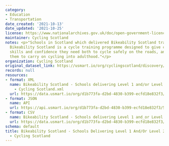```yaml
---
category:
- Education
- Transportation
date_created: '2021-10-13'
date_updated: '2021-10-25'
license: https://www.nationalarchives.gov.uk/doc/open-government-licence/version/3/
maintainer: Cycling Scotland
notes: <p>"Schools in Scotland which delivered Bikeability Scotland training in 2019/20.
  Bikeability Scotland is a cycle training programme designed to give children the
  skills and confidence they need both to cycle safely on the roads, and to encourage
  them to carry on cycling into adulthood."</p>
organization: Cycling Scotland
original_dataset_link: https://usmart.io/org/cyclingscotland/discovery/discovery-view-detail/b9fa9cf4-16b3-4d13-97c0-29c2d0c21d6a
records: null
resources:
- format: XML
  name: Bikeability Scotland - Schools delivering Level 1 and/or Level 2 - 2019/20
    - Cycling Scotland.xml
  url: https://data.usmart.io/org/d1b773fa-d2bd-4830-b399-ecfd18e832f3/resource?resourceGUID=5a716f5c-b44b-42ff-aa29-9fccba0aab6f
- format: JSON
  name: API
  url: https://api.usmart.io/org/d1b773fa-d2bd-4830-b399-ecfd18e832f3/51a9ebdd-ce35-4dfe-8921-1bc8207b4b5e/1/urql
- format: CSV
  name: Bikeability Scotland - Schools delivering Level 1 and_or Level 2 - 2019_20.csv
  url: https://data.usmart.io/org/d1b773fa-d2bd-4830-b399-ecfd18e832f3/resource?resourceGUID=45d4ec00-30ba-4175-a12d-7e5f4e38a5b2
schema: default
title: Bikeability Scotland - Schools Delivering Level 1 And/Or Level 2 - 2019/20
  - Cycling Scotland
---
```

